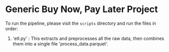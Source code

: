 # Generic Buy Now, Pay Later Project

To run the pipeline, please visit the `scripts` directory and run the files in order:
1. 'etl.py' : This extracts and preprocesses all the raw data, then combines them into a single file 'process_data.parquet'. 